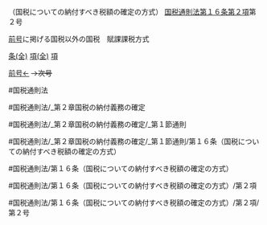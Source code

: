 （国税についての納付すべき税額の確定の方式）
[国税通則法第１６条第２項](国税通則法＿＿＿＿＿第１６条第２項)第２号

[前号](国税通則法＿＿＿＿＿第１６条第２項第１号)に掲げる国税以外の国税　賦課課税方式

[条(全)](国税通則法＿＿＿＿＿第１６条_.md)    [項(全)](国税通則法＿＿＿＿＿第１６条第２項_.md)    [項](国税通則法＿＿＿＿＿第１６条第２項.md)

[前号←](国税通則法＿＿＿＿＿第１６条第２項第１号.md)  ~~→次号~~

#国税通則法

#国税通則法/_第２章国税の納付義務の確定

#国税通則法/_第２章国税の納付義務の確定/_第１節通則

#国税通則法/_第２章国税の納付義務の確定/_第１節通則/第１６条（国税についての納付すべき税額の確定の方式）

#国税通則法/第１６条（国税についての納付すべき税額の確定の方式）

#国税通則法/第１６条（国税についての納付すべき税額の確定の方式）/第２項

#国税通則法/第１６条（国税についての納付すべき税額の確定の方式）/第２項/第２号

